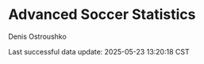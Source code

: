 # Advanced Soccer Statistics
Denis Ostroushko

<!-- gfm -->

Last successful data update: 2025-05-23 13:20:18 CST

